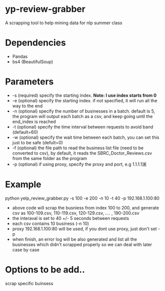 # yp-review-grabber
A scrapping tool to help mining data for nlp summer class

# Dependencies
- Pandas
- bs4 (BeautifulSoup)

# Parameters
- -s (required) specify the starting index. <b>Note: I use index starts from 0</b>
- -e (optional) specify the starting index. if not specified, it will run all the way to the end
- -n (optional) specify the number of businesses in a batch. default is 5, the program will output each batch as a csv, and keep going until the end_index is reached
- -t (optional) specify the time interval between requests to avoid band (default=60)
- -w (optional) specify the wait time between each batch, you can set this just to be safe (defult=0)
- -f (optional) the file path to read the business list file (need to be converted to csv), by default, it reads the SBRC_Doctor_Reviews.csv from the same folder as the program
- -p (optional) if using proxy, specify the proxy and port, e.g 1.1.1.1🈵

# Example
python yelp_review_grabber.py -s 100 -e 200 -n 10 -t 40 -p 192.168.1.100:80  
- above code will scrap the busniess from index 100 to 200, and generate csv as 100-109.csv, 110-119.csv, 120-129.csv, .... , 190-200.csv
- the interaval is set to 40 +/- 5 seconds between requests
- each csv contains 10 business (-n 10)
- proxy 192.168.1.100:80 will be used, if you dont use proxy, just don't set -p
- when finish, an error log will be also generated and list all the businesses which didn't scrapped properly so we can deal with later case by case

# Options to be add..
scrap specific buinsess  
